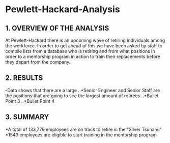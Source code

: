 # Pewlett-Hackard-Analysis

## 1. OVERVIEW OF THE ANALYSIS
At Pewlett-Hackard there is an upcoming wave of retiring individuals among the workforce. In order to get ahead of this we have been asked by staff to compile lists from a database who is retiring and from what positions in order to a mentorship program in action to train their replacements before they depart from the company.

## 2. RESULTS

-Data shows that there are a large 
..*Senior Engineer and Senior Staff are the positions that are going to see the largest amount of retirees
..*Bullet Point 3
..*Bullet Point 4

## 3. SUMMARY

*A total of 133,776 employees are on track to retire in the "Silver Tsunami"
*1549 employees are eligible to start training in the mentorship program
